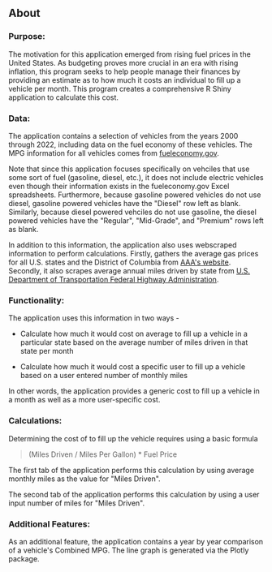 ## About

### Purpose:

The motivation for this application emerged from rising fuel prices in the United States. As budgeting proves more crucial in an era with rising inflation, this program seeks to help people manage their finances by providing an estimate as to how much it costs an individual to fill up a vehicle per month. This program creates a comprehensive R Shiny application to calculate this cost.

### Data:

The application contains a selection of vehicles from the years 2000 through 2022, including data on the fuel economy of these vehicles. The MPG information for all vehicles comes from [fueleconomy.gov](https://www.fueleconomy.gov/feg/download.shtml). 

Note that since this application focuses specifically on vehciles that use some sort of fuel (gasoline, diesel, etc.), it does not include electric vehicles even though their information exists in the fueleconomy.gov Excel spreadsheets. Furthermore, because gasoline powered vehicles do not use diesel, gasoline powered vehicles have the "Diesel" row left as blank. Similarly, because diesel powered vehciles do not use gasoline, the diesel powered vehicles have the "Regular", "Mid-Grade", and "Premium" rows left as blank.

In addition to this information, the application also uses webscraped information to perform calculations. Firstly, gathers the average gas prices for all U.S. states and the District of Columbia from [AAA's website](https://gasprices.aaa.com/state-gas-price-averages/). Secondly, it also scrapes average annual miles driven by state from [U.S. Department of Transportation Federal Highway Administration](https://www.fhwa.dot.gov/policyinformation/statistics/2019/).

### Functionality:

The application uses this information in two ways - 

* Calculate how much it would cost on average to fill up a vehicle in a particular state based on the average number of miles driven in that state per month

* Calculate how much it would cost a specific user to fill up a vehicle based on a user entered number of monthly miles

In other words, the application provides a generic cost to fill up a vehicle in a month as well as a more user-specific cost.

### Calculations:

Determining the cost of to fill up the vehicle requires using a basic formula

> (Miles Driven / Miles Per Gallon) * Fuel Price

The first tab of the application performs this calculation by using average monthly miles as the value for "Miles Driven".

The second tab of the application performs this calculation by using a user input number of miles for "Miles Driven".

### Additional Features:

As an additional feature, the application contains a year by year comparison of a vehicle's Combined MPG. The line graph is generated via the Plotly package.
